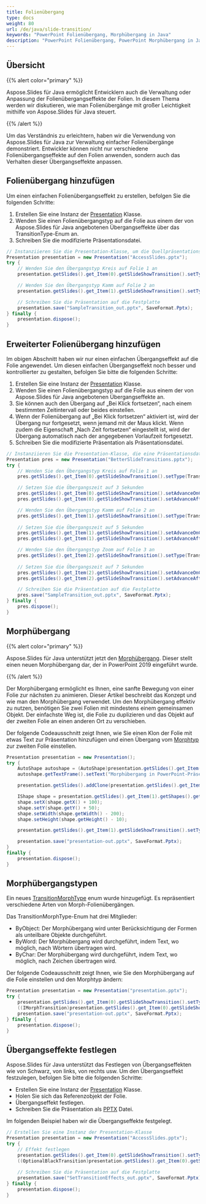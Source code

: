 ```yaml
--- 
title: Folienübergang 
type: docs 
weight: 80 
url: /de/java/slide-transition/ 
keywords: "PowerPoint Folienübergang, Morphübergang in Java" 
description: "PowerPoint Folienübergang, PowerPoint Morphübergang in Java" 
--- 
```


## **Übersicht** 
{{% alert color="primary" %}} 

Aspose.Slides für Java ermöglicht Entwicklern auch die Verwaltung oder Anpassung der Folienübergangseffekte der Folien. In diesem Thema werden wir diskutieren, wie man Folienübergänge mit großer Leichtigkeit mithilfe von Aspose.Slides für Java steuert. 

{{% /alert %}} 

Um das Verständnis zu erleichtern, haben wir die Verwendung von Aspose.Slides für Java zur Verwaltung einfacher Folienübergänge demonstriert. Entwickler können nicht nur verschiedene Folienübergangseffekte auf den Folien anwenden, sondern auch das Verhalten dieser Übergangseffekte anpassen. 

## **Folienübergang hinzufügen** 
Um einen einfachen Folienübergangseffekt zu erstellen, befolgen Sie die folgenden Schritte: 

1. Erstellen Sie eine Instanz der [Presentation](https://reference.aspose.com/slides/java/com.aspose.slides/presentation) Klasse. 
1. Wenden Sie einen Folienübergangstyp auf die Folie aus einem der von Aspose.Slides für Java angebotenen Übergangseffekte über das TransitionType-Enum an. 
1. Schreiben Sie die modifizierte Präsentationsdatei. 

```java 
// Instanziieren Sie die Presentation-Klasse, um die Quellpräsentationsdatei zu laden 
Presentation presentation = new Presentation("AccessSlides.pptx"); 
try { 
    // Wenden Sie den Übergangstyp Kreis auf Folie 1 an 
    presentation.getSlides().get_Item(0).getSlideShowTransition().setType(TransitionType.Circle); 

    // Wenden Sie den Übergangstyp Kamm auf Folie 2 an 
    presentation.getSlides().get_Item(1).getSlideShowTransition().setType(TransitionType.Comb); 

    // Schreiben Sie die Präsentation auf die Festplatte 
    presentation.save("SampleTransition_out.pptx", SaveFormat.Pptx); 
} finally { 
    presentation.dispose(); 
} 
``` 

## **Erweiterter Folienübergang hinzufügen** 
Im obigen Abschnitt haben wir nur einen einfachen Übergangseffekt auf die Folie angewendet. Um diesen einfachen Übergangseffekt noch besser und kontrollierter zu gestalten, befolgen Sie bitte die folgenden Schritte: 

1. Erstellen Sie eine Instanz der [Presentation](https://reference.aspose.com/slides/java/com.aspose.slides/presentation) Klasse. 
1. Wenden Sie einen Folienübergangstyp auf die Folie aus einem der von Aspose.Slides für Java angebotenen Übergangseffekte an. 
1. Sie können auch den Übergang auf „Bei Klick fortsetzen“, nach einem bestimmten Zeitintervall oder beides einstellen. 
1. Wenn der Folienübergang auf „Bei Klick fortsetzen“ aktiviert ist, wird der Übergang nur fortgesetzt, wenn jemand mit der Maus klickt. Wenn zudem die Eigenschaft „Nach Zeit fortsetzen“ eingestellt ist, wird der Übergang automatisch nach der angegebenen Vorlaufzeit fortgesetzt. 
1. Schreiben Sie die modifizierte Präsentation als Präsentationsdatei. 

```java 
// Instanziieren Sie die Presentation-Klasse, die eine Präsentationsdatei repräsentiert 
Presentation pres = new Presentation("BetterSlideTransitions.pptx"); 
try { 
    // Wenden Sie den Übergangstyp Kreis auf Folie 1 an 
    pres.getSlides().get_Item(0).getSlideShowTransition().setType(TransitionType.Circle); 

    // Setzen Sie die Übergangszeit auf 3 Sekunden 
    pres.getSlides().get_Item(0).getSlideShowTransition().setAdvanceOnClick(true); 
    pres.getSlides().get_Item(0).getSlideShowTransition().setAdvanceAfterTime(3000); 

    // Wenden Sie den Übergangstyp Kamm auf Folie 2 an 
    pres.getSlides().get_Item(1).getSlideShowTransition().setType(TransitionType.Comb); 
    
    // Setzen Sie die Übergangszeit auf 5 Sekunden 
    pres.getSlides().get_Item(1).getSlideShowTransition().setAdvanceOnClick(true); 
    pres.getSlides().get_Item(1).getSlideShowTransition().setAdvanceAfterTime(5000); 

    // Wenden Sie den Übergangstyp Zoom auf Folie 3 an 
    pres.getSlides().get_Item(2).getSlideShowTransition().setType(TransitionType.Zoom); 
    
    // Setzen Sie die Übergangszeit auf 7 Sekunden 
    pres.getSlides().get_Item(2).getSlideShowTransition().setAdvanceOnClick(true); 
    pres.getSlides().get_Item(2).getSlideShowTransition().setAdvanceAfterTime(7000); 

    // Schreiben Sie die Präsentation auf die Festplatte 
    pres.save("SampleTransition_out.pptx", SaveFormat.Pptx); 
} finally { 
    pres.dispose(); 
} 
``` 

## **Morphübergang** 
{{% alert color="primary" %}} 

Aspose.Slides für Java unterstützt jetzt den [Morphübergang](https://reference.aspose.com/slides/java/com.aspose.slides/IMorphTransition). Dieser stellt einen neuen Morphübergang dar, der in PowerPoint 2019 eingeführt wurde. 

{{% /alert %}} 

Der Morphübergang ermöglicht es Ihnen, eine sanfte Bewegung von einer Folie zur nächsten zu animieren. Dieser Artikel beschreibt das Konzept und wie man den Morphübergang verwendet. Um den Morphübergang effektiv zu nutzen, benötigen Sie zwei Folien mit mindestens einem gemeinsamen Objekt. Der einfachste Weg ist, die Folie zu duplizieren und das Objekt auf der zweiten Folie an einen anderen Ort zu verschieben. 

Der folgende Codeausschnitt zeigt Ihnen, wie Sie einen Klon der Folie mit etwas Text zur Präsentation hinzufügen und einen Übergang vom [Morphtyp](https://reference.aspose.com/slides/java/com.aspose.slides/TransitionType) zur zweiten Folie einstellen. 

```java 
Presentation presentation = new Presentation(); 
try { 
    AutoShape autoshape = (AutoShape)presentation.getSlides().get_Item(0).getShapes().addAutoShape(ShapeType.Rectangle, 100, 100, 400, 100); 
    autoshape.getTextFrame().setText("Morphübergang in PowerPoint-Präsentationen"); 

    presentation.getSlides().addClone(presentation.getSlides().get_Item(0)); 

    IShape shape = presentation.getSlides().get_Item(1).getShapes().get_Item(0); 
    shape.setX(shape.getX() + 100); 
    shape.setY(shape.getY() + 50); 
    shape.setWidth(shape.getWidth() - 200); 
    shape.setHeight(shape.getHeight() - 10); 

    presentation.getSlides().get_Item(1).getSlideShowTransition().setType(com.aspose.slides.TransitionType.Morph); 

    presentation.save("presentation-out.pptx", SaveFormat.Pptx); 
} 
finally { 
    presentation.dispose(); 
} 
``` 

## **Morphübergangstypen** 
Ein neues [TransitionMorphType](https://reference.aspose.com/slides/java/com.aspose.slides/TransitionMorphType) enum wurde hinzugefügt. Es repräsentiert verschiedene Arten von Morph-Folienübergängen. 

Das TransitionMorphType-Enum hat drei Mitglieder: 

- ByObject: Der Morphübergang wird unter Berücksichtigung der Formen als unteilbare Objekte durchgeführt. 
- ByWord: Der Morphübergang wird durchgeführt, indem Text, wo möglich, nach Wörtern übertragen wird. 
- ByChar: Der Morphübergang wird durchgeführt, indem Text, wo möglich, nach Zeichen übertragen wird. 

Der folgende Codeausschnitt zeigt Ihnen, wie Sie den Morphübergang auf die Folie einstellen und den Morphtyp ändern: 

```java 
Presentation presentation = new Presentation("presentation.pptx"); 
try { 
    presentation.getSlides().get_Item(0).getSlideShowTransition().setType(TransitionType.Morph); 
    ((IMorphTransition)presentation.getSlides().get_Item(0).getSlideShowTransition().getValue()).setMorphType(TransitionMorphType.ByWord); 
    presentation.save("presentation-out.pptx", SaveFormat.Pptx); 
} finally { 
    presentation.dispose(); 
} 
``` 

## **Übergangseffekte festlegen** 
Aspose.Slides für Java unterstützt das Festlegen von Übergangseffekten wie von Schwarz, von links, von rechts usw. Um den Übergangseffekt festzulegen, befolgen Sie bitte die folgenden Schritte: 

- Erstellen Sie eine Instanz der [Presentation](https://reference.aspose.com/slides/java/com.aspose.slides/Presentation) Klasse. 
- Holen Sie sich das Referenzobjekt der Folie. 
- Übergangseffekt festlegen. 
- Schreiben Sie die Präsentation als [PPTX](https://docs.fileformat.com/presentation/pptx/) Datei. 

Im folgenden Beispiel haben wir die Übergangseffekte festgelegt. 

```java 
// Erstellen Sie eine Instanz der Presentation-Klasse 
Presentation presentation = new Presentation("AccessSlides.pptx"); 
try { 
    // Effekt festlegen 
    presentation.getSlides().get_Item(0).getSlideShowTransition().setType(TransitionType.Cut); 
    ((OptionalBlackTransition)presentation.getSlides().get_Item(0).getSlideShowTransition().getValue()).setFromBlack(true); 
    
    // Schreiben Sie die Präsentation auf die Festplatte 
    presentation.save("SetTransitionEffects_out.pptx", SaveFormat.Pptx); 
} finally { 
    presentation.dispose(); 
} 
```